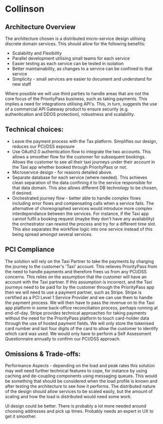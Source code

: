 # Collinson

Architecture Overview
---------------------

The architecture chosen is a distributed micro-service design utilising discrete domain services. This should allow for the following benefits:
- Scalability and Flexibility
- Parallel development utilising small teams for each service
- Easier testing as each service can be tested in isolation
- Better maintainability, as changes to a service can be confined to that service
- Simplicity - small services are easier to document and understand for new staff

Where possible we will use third parties to handle areas that are not the core focus of the PriorityPass business, such as taking payments. This implies a need for integrations utilising API's. This, in turn, suggests the use of a commercial API Gateway product to ensure security (e.g. authentication and DDOS protection), robustness and scalability.

Technical choices:
------------------

- Leave the payment process with the Tax platform. Simplifies our design, reduces our PCI/DSS exposure
- Use OAuth2.0 authentication flow to integrate the two accounts. This allows a smoother flow for the customer for subsequent bookings. Allows the customer to see all their taxi journeys under their account in the Taxi app whether booked through PriorityPass or not.
- Microservice design - for reasons detailed above.
- Separate database for each service (where needed). This achieves clean separation of the data confining it to the service responsible for that data domain. This also allows different DB technology to be chosen, if desired.
- Orchestrated journey flow - better able to handle complex flows including error flows and compensating calls when a service fails. The alternative of choreographed services would introduce more complex interdependance between the services. For instance, if the Taxi app cannot fulfil a booking request (maybe they don't have any availability) the orchestrator can rewind the process and try for a different time slot.
This also separates the workflow logic into one service instead of this being spread amongst several services.


PCI Compliance
--------------

The solution will rely on the Taxi Partner to take the payments by charging the journey to the customer's 'Taxi' account. This relieves PriorityPass from the need to handle payments and therefore frees us from any PCI/DSS concerns.
This relies on the assumption that the customer will have an account with the Taxi partner.
If this assumption is incorrect, and the Taxi journeys need to be paid for by the customer through the PriorityPass app then we will need to use a payment partner, such as Stripe. Stripe is certified as a PCI Level 1 Service Provider and we can use them to handle the payment process. We will then have to pass the revenue on to the Taxi app platform in some back-office reconciliation process, perhaps running at end-of-day. Stripe provides technical approaches for taking payments without the need for the PriorityPass platform to touch card-holder data through the use of hosted payment fields. We will only store the tokenised card number and last four digits of the card to allow the customer to identify which card was used. We would only have to perform a Self Assessment Questionnaire annually to confirm our PCI/DSS approach.


Omissions & Trade-offs:
-----------------------

Performance Aspects - depending on the load and peak rates this solution may well need further technical features to cope, for instance by using caching and de-coupling components using messaging queues. This would be something that should be considered when the load profile is known and after testing the architecture to see how it performs. The distributed nature of the design should allow services to be scaled easily, but the amount of scaling and how the load is distributed would need some work.

UI design could be better. There is probably a lot more needed around choosing addresses and pick up times. Probably needs an expert in UX to get it smoother.



